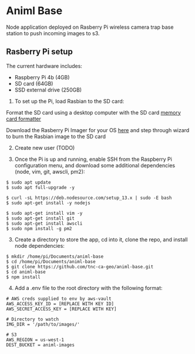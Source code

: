 # Animl Base
Node application deployed on Rasberry Pi wireless camera trap base station to 
push incoming images to s3. 

## Rasberry Pi setup
The current hardware includes: 
- Raspberry Pi 4b (4GB)
- SD card (64GB)
- SSD external drive (250GB)

1. To set up the Pi, load Rasbian to the SD card:

Format the SD card using a desktop computer with the SD card 
[memory card formatter](https://www.sdcard.org/downloads/formatter/)

Download the Rasberry Pi Imager for your OS 
[here](https://www.raspberrypi.org/downloads/) and step through wizard to burn 
the Rasbian image to the SD card

2. Create new user (TODO)

3. Once the Pi is up and running, enable SSH from the Raspberry Pi configuration 
menu, and download some additional dependencies (node, vim, git, awscli, pm2):

```
$ sudo apt update
$ sudo apt full-upgrade -y
```
```
$ curl -sL https://deb.nodesource.com/setup_13.x | sudo -E bash
$ sudo apt-get install -y nodejs
```
```
$ sudo apt-get install vim -y
$ sudo apt-get install git
$ sudo apt-get install awscli
$ sudo npm install -g pm2
```

3. Create a directory to store the app, cd into it, clone the repo, and install
node dependencies:

```
$ mkdir /home/pi/Documents/animl-base
$ cd /home/pi/Documents/animl-base
$ git clone https://github.com/tnc-ca-geo/animl-base.git
$ cd animl-base
$ npm install
```

4. Add a .env file to the root directory with the following format: 

```
# AWS creds supplied to env by aws-vault
AWS_ACCESS_KEY_ID = [REPLACE WITH KEY ID]
AWS_SECRET_ACCESS_KEY = [REPLACE WITH KEY]

# Directory to watch
IMG_DIR = '/path/to/images/'

# S3 
AWS_REGION = us-west-1
DEST_BUCKET = animl-images
```












